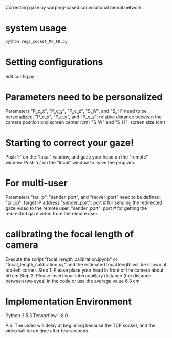 Correcting gaze by warping-based convolutional neural network.

# system usage
```python
python regz_socket_MP_FD.py
```

# Setting configurations
edit config.py

# Parameters need to be personalized
Parameters "P_c_x", "P_c_y", "P_c_z", "S_W", and "S_H" need to be personalized.
"P_c_x", "P_c_y", and "P_c_z": relative distance between the camera position and screen center (cm)
"S_W" and "S_H": screen size (cm)

# Starting to correct your gaze!
Push 'r' on the "local" window, and gaze your head on the "remote" window.
Push 'q' on the "local" window to leave the program.

# For multi-user
Parameters "tar_ip", "sender_port", and "recver_port" need to be defined.
"tar_ip": target IP address
"sender_port": port # for sending the redirected gaze video to the remote user.
"sender_port": port # for getting the redirected gaze video from the remote user.

# calibrating the focal length of camera
Execute the script "focal_length_calibration.ipynb" or "focal_length_calibration.py" and the estimated focal length will be shown at top-left corner.
Step 1: Please place your head in front of the camera about 50 cm
Step 2: Please insert your interpupillary distance (the distance between two eyes) in the code or use the average value 6.3 cm

# Implementation Environment
Python 3.5.3
Tensorflow 1.8.0

P.S. The video will delay at beginning because the TCP socket, and the video will be on time after few seconds.
